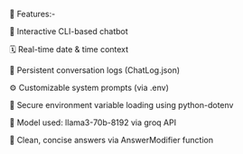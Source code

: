 🧠 Features:-

💬 Interactive CLI-based chatbot

🗓️ Real-time date & time context

💾 Persistent conversation logs (ChatLog.json)

⚙️ Customizable system prompts (via .env)

🔐 Secure environment variable loading using python-dotenv

🧠 Model used: llama3-70b-8192 via groq API

🧹 Clean, concise answers via AnswerModifier function

